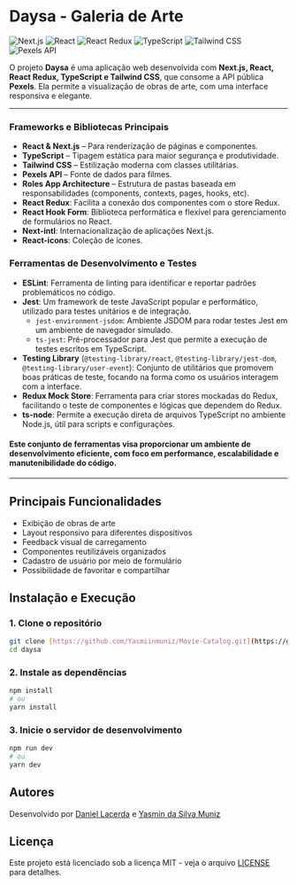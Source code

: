 # Daysa - Galeria de Arte

![Next.js](https://img.shields.io/badge/Next.js-000000?style=for-the-badge&logo=next.js&logoColor=white)
![React](https://img.shields.io/badge/React-20232A?style=for-the-badge&logo=react&logoColor=61DAFB)
![React Redux](https://img.shields.io/badge/React_Redux-764ABC?style=for-the-badge&logo=redux&logoColor=white)
![TypeScript](https://img.shields.io/badge/TypeScript-007ACC?style=for-the-badge&logo=typescript&logoColor=white)
![Tailwind CSS](https://img.shields.io/badge/Tailwind_CSS-38B2AC?style=for-the-badge&logo=tailwind-css&logoColor=white)
![Pexels API](https://img.shields.io/badge/Pexels-05A081?style=for-the-badge&logo=pexels&logoColor=white)

O projeto **Daysa** é uma aplicação web desenvolvida com **Next.js, React, React Redux, TypeScript e Tailwind CSS**, que consome a API pública **Pexels**. Ela permite a visualização de obras de arte, com uma interface responsiva e elegante.

---

### Frameworks e Bibliotecas Principais

* **React & Next.js** – Para renderização de páginas e componentes.
* **TypeScript** – Tipagem estática para maior segurança e produtividade.
* **Tailwind CSS** – Estilização moderna com classes utilitárias.
* **Pexels API** – Fonte de dados para filmes.
* **Roles App Architecture** – Estrutura de pastas baseada em responsabilidades (components, contexts, pages, hooks, etc).
* **React Redux**: Facilita a conexão dos componentes com o store Redux.
* **React Hook Form**: Biblioteca performática e flexível para gerenciamento de formulários no React.
* **Next-intl**: Internacionalização de aplicações Next.js.
* **React-icons**: Coleção de ícones.

### Ferramentas de Desenvolvimento e Testes

* **ESLint**: Ferramenta de linting para identificar e reportar padrões problemáticos no código.
* **Jest**: Um framework de teste JavaScript popular e performático, utilizado para testes unitários e de integração.
    * `jest-environment-jsdom`: Ambiente JSDOM para rodar testes Jest em um ambiente de navegador simulado.
    * `ts-jest`: Pré-processador para Jest que permite a execução de testes escritos em TypeScript.
* **Testing Library** (`@testing-library/react`, `@testing-library/jest-dom`, `@testing-library/user-event`): Conjunto de utilitários que promovem boas práticas de teste, focando na forma como os usuários interagem com a interface.
* **Redux Mock Store**: Ferramenta para criar stores mockadas do Redux, facilitando o teste de componentes e lógicas que dependem do Redux.
* **ts-node**: Permite a execução direta de arquivos TypeScript no ambiente Node.js, útil para scripts e configurações.

#### Este conjunto de ferramentas visa proporcionar um ambiente de desenvolvimento eficiente, com foco em performance, escalabilidade e manutenibilidade do código.
---

## Principais Funcionalidades
* Exibição de obras de arte
* Layout responsivo para diferentes dispositivos
* Feedback visual de carregamento
* Componentes reutilizáveis organizados
* Cadastro de usuário por meio de formulário
* Possibilidade de favoritar e compartilhar

## Instalação e Execução

### 1. Clone o repositório

```bash
git clone [https://github.com/Yasmiinmuniz/Movie-Catalog.git](https://github.com/xavier-dan/daysa.git)
cd daysa
```

### 2. Instale as dependências

```bash
npm install
# ou
yarn install
```
### 3. Inicie o servidor de desenvolvimento

```bash
npm run dev
# ou
yarn dev
```

## Autores

Desenvolvido por [Daniel Lacerda](https://www.linkedin.com/in/daniellacerda/) e [Yasmin da Silva Muniz](https://www.linkedin.com/in/yasmiinmuniz/)

## Licença

Este projeto está licenciado sob a licença MIT - veja o arquivo [LICENSE](LICENSE) para detalhes.
